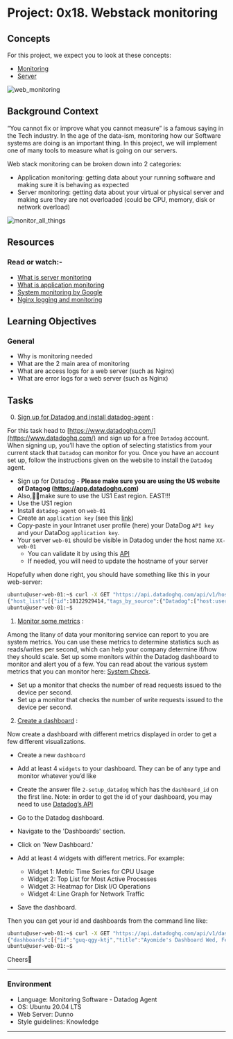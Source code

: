 # Project: 0x18. Webstack monitoring

## Concepts

For this project, we expect you to look at these concepts:

- [Monitoring](./concepts/monitoring.md)
- [Server](./concepts/server.md)

![web_monitoring](./concepts/web_monitoring.png)

## Background Context

“You cannot fix or improve what you cannot measure” is a famous saying in the Tech industry. In the age of the data-ism, monitoring how our Software systems are doing is an important thing. In this project, we will implement one of many tools to measure what is going on our servers.

Web stack monitoring can be broken down into 2 categories:

- Application monitoring: getting data about your running software and making sure it is behaving as expected
- Server monitoring: getting data about your virtual or physical server and making sure they are not overloaded (could be CPU, memory, disk or network overload)

![monitor_all_things](./concepts/monitor_all_things.jpg)

## Resources

### Read or watch:-

- [What is server monitoring](https://www.sumologic.com/glossary/server-monitoring/)
- [What is application monitoring](https://en.wikipedia.org/wiki/Application_performance_management)
- [System monitoring by Google](https://sre.google/sre-book/monitoring-distributed-systems/)
- [Nginx logging and monitoring](https://docs.nginx.com/nginx/admin-guide/monitoring/logging/)

## Learning Objectives

### General

- Why is monitoring needed
- What are the 2 main area of monitoring
- What are access logs for a web server (such as Nginx)
- What are error logs for a web server (such as Nginx)

## Tasks

0. [Sign up for Datadog and install datadog-agent](./README.md) :

For this task head to [https://www.datadoghq.com/](https://www.datadoghq.com/) and sign up for a free `Datadog` account. When signing up, you’ll have the option of selecting statistics from your current stack that `Datadog` can monitor for you. Once you have an account set up, follow the instructions given on the website to install the `Datadog` agent.

- Sign up for Datadog - **Please make sure you are using the US website of Datagog (https://app.datadoghq.com)**
- Also,🙏🏽make sure to use the US1 East region. EAST!!!
- Use the US1 region
- Install `datadog-agent` on `web-01`
- Create an `application key` (see this [link](https://docs.datadoghq.com/account_management/api-app-keys/))
- Copy-paste in your Intranet user profile (here) your DataDog `API key` and your DataDog `application key`.
- Your server `web-01` should be visible in Datadog under the host name `XX-web-01`
  - You can validate it by using this [API](https://docs.datadoghq.com/api/latest/hosts/)
  - If needed, you will need to update the hostname of your server

Hopefully when done right, you should have something like this in your web-server:

```sh
ubuntu@user-web-01:~$ curl -X GET "https://api.datadoghq.com/api/v1/hosts" -H "Accept: application/json" -H "DD-API-KEY: <your-API-key>" -H "DD-APPLICATION-KEY: <your-APPLICATION-key>"
{"host_list":[{"id":18122929414,"tags_by_source":{"Datadog":["host:user-web-01"]},"aliases":["user-web-01","i-0cc3581601e807d22","ip-10-247-111-99.ec2.internal"],"apps":["agent","ntp"],"sources":["agent"],"name":"user-web-01","host_name":"user-web-01","aws_id":"i-0cc3581601e807d22","up":true,"last_reported_time":1707945544,"is_muted":false,"mute_timeout":null,"meta":{"cpuCores":1,"pythonV":"3.9.18","agent_flavor":"agent","agent_version":"7.50.3","install_method":{"installer_version":"install_script-1.26.0","tool":"install_script","tool_version":"install_script_agent7"},"socket-hostname":"user-web-01","gohai":"{\"cpu\":{\"cache_size\":\"30720 KB\",\"cpu_cores\":\"1\",\"cpu_logical_processors\":\"1\",\"family\":\"6\",\"mhz\":\"2399.801\",\"model\":\"63\",\"model_name\":\"Intel(R) Xeon(R) CPU E5-2676 v3 @ 2.40GHz\",\"stepping\":\"2\",\"vendor_id\":\"GenuineIntel\"},\"filesystem\":[{\"kb_size\":\"97704\",\"mounted_on\":\"/run\",\"name\":\"tmpfs\"},{\"kb_size\":\"5120\",\"mounted_on\":\"/run/lock\",\"name\":\"tmpfs\"},{\"kb_size\":\"488520\",\"mounted_on\":\"/sys/fs/cgroup\",\"name\":\"tmpfs\"},{\"kb_size\":\"106858\",\"mounted_on\":\"/boot/efi\",\"name\":\"/dev/xvda15\"},{\"kb_size\":\"97704\",\"mounted_on\":\"/run/user/1000\",\"name\":\"tmpfs\"},{\"kb_size\":\"20134592\",\"mounted_on\":\"/\",\"name\":\"/dev/root\"},{\"kb_size\":\"488520\",\"mounted_on\":\"/dev/shm\",\"name\":\"tmpfs\"}],\"memory\":{\"swap_total\":\"0kB\",\"total\":\"1000488960\"},\"network\":{\"interfaces\":[{\"ipv4\":[\"10.247.111.99\"],\"ipv4-network\":\"10.247.0.0/16\",\"ipv6\":[\"fe80::45c:d9ff:fe1f:f367\"],\"ipv6-network\":\"fe80::/64\",\"macaddress\":\"06:5c:d9:1f:f3:67\",\"name\":\"eth0\"}],\"ipaddress\":\"10.247.111.99\",\"ipaddressv6\":\"fe80::45c:d9ff:fe1f:f367\",\"macaddress\":\"06:5c:d9:1f:f3:67\"},\"platform\":{\"GOOARCH\":\"amd64\",\"GOOS\":\"linux\",\"goV\":\"1.20.12\",\"hardware_platform\":\"x86_64\",\"hostname\":\"user-web-01\",\"kernel_name\":\"Linux\",\"kernel_release\":\"5.15.0-1051-aws\",\"kernel_version\":\"#56~20.04.1-Ubuntu SMP Tue Nov 28 15:43:31 UTC 2023\",\"machine\":\"x86_64\",\"os\":\"GNU/Linux\",\"processor\":\"x86_64\"}}","nixV":["ubuntu","20.04",""],"fbsdV":["","",""],"logs_agent":{"auto_multi_line_detection_enabled":false,"transport":""},"platform":"linux","timezones":["UTC"],"socket-fqdn":"localhost","winV":["","",""],"processor":"Intel(R) Xeon(R) CPU E5-2676 v3 @ 2.40GHz","network":{"network-id":"vpc-0f51479a890b0bef7","public-ipv4":"100.26.11.61"},"machine":"amd64","agent_checks":[["disk","disk","disk:67cc0574430a16ba","OK","",""],["ntp","ntp","ntp:3c427a42a70bbf8","OK","",""],["network","network","network:4b0649b7e11f0772","OK","",""],["uptime","uptime","uptime","OK","",""],["io","io","io","OK","",""],["file_handle","file_handle","file_handle","OK","",""],["cpu","cpu","cpu","OK","",""],["memory","memory","memory","OK","",""],["load","load","load","OK","",""]],"macV":["","",""],"host_id":18122929414},"metrics":{"cpu":1.3630431,"iowait":0.7366424,"load":0.008444444}}],"total_returned":1,"total_matching":1,"exact_total_matching":true}
ubuntu@user-web-01:~$
```

1. [Monitor some metrics](./README.md) :

Among the litany of data your monitoring service can report to you are system metrics. You can use these metrics to determine statistics such as reads/writes per second, which can help your company determine if/how they should scale. Set up some monitors within the Datadog dashboard to monitor and alert you of a few. You can read about the various system metrics that you can monitor here: [System Check](https://docs.datadoghq.com/integrations/system/).

- Set up a monitor that checks the number of read requests issued to the device per second.
- Set up a monitor that checks the number of write requests issued to the device per second.

2. [Create a dashboard](./2-setup_datadog) :

Now create a dashboard with different metrics displayed in order to get a few different visualizations.

- Create a new `dashboard`
- Add at least 4 `widgets` to your dashboard. They can be of any type and monitor whatever you’d like
- Create the answer file `2-setup_datadog` which has the `dashboard_id` on the first line. Note: in order to get the id of your dashboard, you may need to use [Datadog’s API](https://docs.datadoghq.com/api/?lang=python#get-all-dashboards)

- Go to the Datadog dashboard.
- Navigate to the 'Dashboards' section.
- Click on 'New Dashboard.'
- Add at least 4 widgets with different metrics. For example:
  - Widget 1: Metric Time Series for CPU Usage 
  - Widget 2: Top List for Most Active Processes
  - Widget 3: Heatmap for Disk I/O Operations
  - Widget 4: Line Graph for Network Traffic

- Save the dashboard.

Then you can get your id and dashboards from the command line like:

```sh
ubuntu@user-web-01:~$ curl -X GET "https://api.datadoghq.com/api/v1/dashboard" -H "Accept: application/json" -H "DD-API-KEY: <YOUR_API_KEY>" -H "DD-APPLICATION-KEY: <YOUR_APPLICATION_KEY>"
{"dashboards":[{"id":"guq-qgy-ktj","title":"Ayomide's Dashboard Wed, Feb 14. 11:46pm","description":null,"layout_type":"ordered","url":"/dashboard/guq-qgy-ktj/ayomides-dashboard-wed-feb-14-1146pm","is_read_only":false,"created_at":"2024-02-14T22:47:20.653515+00:00","modified_at":"2024-02-14T22:50:24.573828+00:00","author_handle":"ayomidekay7@gmail.com","deleted_at":null}]}
ubuntu@user-web-01:~$
```

Cheers🥂

---

### Environment

- Language: Monitoring Software - Datadog Agent
- OS: Ubuntu 20.04 LTS
- Web Server: Dunno
- Style guidelines: Knowledge

---